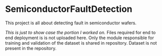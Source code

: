 # SemiconductorFaultDetection
This project is all about detecting fault in semiconductor wafers.

*This is just to show case the portion I worked on.*
Files required for end to end deployment is is not uploaded here. 
Only the module responsible for training and validation of the dataset is shared in repository.
Dataset is not present in the repository. 
